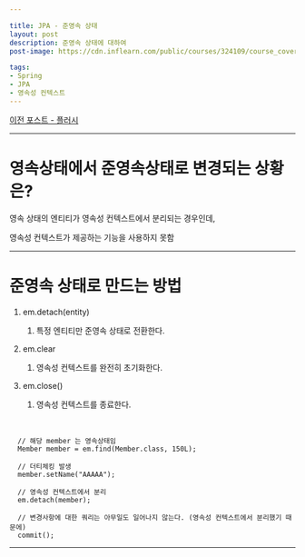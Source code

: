 ```yaml
---

title: JPA - 준영속 상태
layout: post
description: 준영속 상태에 대하여
post-image: https://cdn.inflearn.com/public/courses/324109/course_cover/161476f8-f0b7-4b04-b293-ce648c2ea445/kyh_jsp.png

tags:
- Spring
- JPA
- 영속성 컨텍스트
---
```


[이전 포스트 - 플러시](https://diger-king.github.io/blog/JPA(%ED%94%8C%EB%9F%AC%EC%8B%9C))

---

# 영속상태에서 준영속상태로 변경되는 상황은?

영속 상태의 엔티티가 영속성 컨텍스트에서 분리되는 경우인데,

영속성 컨텍스트가 제공하는 기능을 사용하지 못함

---

# 준영속 상태로 만드는 방법

1. em.detach(entity)
   1. 특정 엔티티만 준영속 상태로 전환한다.

2. em.clear
   1. 영속성 컨텍스트를 완전히 초기화한다.

3. em.close()
   1. 영속성 컨텍스트를 종료한다.

<br>

      // 해당 member 는 영속상태임
      Member member = em.find(Member.class, 150L);
      
      // 더티체킹 발생    
      member.setName("AAAAA");
      
      // 영속성 컨텍스트에서 분리
      em.detach(member);
      
      // 변경사항에 대한 쿼리는 아무일도 일어나지 않는다. (영속성 컨텍스트에서 분리했기 때문에) 
      commit();

---

